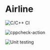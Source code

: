 # Airline

![C/C++ CI](https://github.com/stepin104986/Airline/workflows/C/C++%20CI/badge.svg)

![cppcheck-action](https://github.com/stepin104986/Airline/workflows/cppcheck-action/badge.svg)

![Unit testing](https://github.com/stepin104986/Airline/workflows/Unit%20testing/badge.svg)
